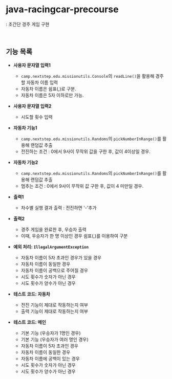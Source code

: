 # java-racingcar-precourse
: 초간단 경주 게임 구현

</br>

## 기능 목록
- **사용자 문자열 입력1**  
   - `camp.nextstep.edu.missionutils.Console`의 `readLine()`을 활용해 경주할 자동차 이름 입력
   - 자동차 이름은 쉼표(,)로 구분. 
   - 자동차 이름은 5자 이하로만 가능.

- **사용자 문자열 입력2**
    - 시도할 횟수 입력

- **자동차 기능1**
    - `camp.nextstep.edu.missionutils.Randoms`의 `pickNumberInRange()`를 활용해 랜덤값 추출
    - 전진하는 조건 : 0에서 9사이 무작위 값을 구한 후, 값이 4이상일 경우. 
    

- **자동차 기능2**
    - `camp.nextstep.edu.missionutils.Randoms`의 `pickNumberInRange()`를 활용해 랜덤값 추출
    - 멈추는 조건 : 0에서 9사이 무작위 값 구한 후, 값이 4 미만일 경우. 

- **출력1**  
    - 차수별 실행 결과 출력 : 전진하면 '-'추가

- **출력2**
    - 경주 게임을 완료한 후, 우승자 출력
    - 이때, 우승자가 한 명 이상인 경우 쉼표(,)를 이용하여 구분

- **예외 처리: `IllegalArgumentException`**  
    - 자동차 이름이 5자 초과인 경우가 있을 경우
    - 자동차 이름이 동일한 경우
    - 자동차 이름이 공백으로 주어질 경우
    - 시도 횟수가 숫자가 아닌 경우
    - 시도 횟수가 양수가 아닌 경우

- **테스트 코드: 자동차**
    - 전진 기능이 제대로 작동하는지 여부
    - 출력 기능이 제대로 작동하는지 여부

- **테스트 코드: 메인**
    - 기본 기능 (우승자가 1명인 경우)
    - 기본 기능 (우승자가 여러 명인 경우)
    - 자동차 이름이 5자 초과인 경우
    - 자동차 이름이 동일한 경우
    - 자동차 이름에 공백이 있는 경우
    - 시도 횟수가 숫자가 아닌 경우
    - 시도 횟수가 양수가 아닌 경우
